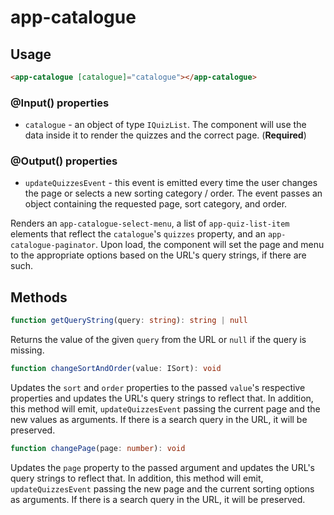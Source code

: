 # app-catalogue

## Usage
```html
<app-catalogue [catalogue]="catalogue"></app-catalogue>
```

### @Input() properties
* ``catalogue`` - an object of type ``IQuizList``. The component will use the data inside it to render the quizzes and the correct page. (**Required**)

### @Output() properties
* ``updateQuizzesEvent`` - this event is emitted every time the user changes the page or selects a new sorting category / order. The event passes an object containing the requested page, sort category, and order.

Renders an ``app-catalogue-select-menu``, a list of ``app-quiz-list-item`` elements that reflect the ``catalogue``'s ``quizzes`` property, and an ``app-catalogue-paginator``. Upon load, the component will set the page and menu to the appropriate options based on the URL's query strings, if there are such.

## Methods
```typescript
function getQueryString(query: string): string | null
```
Returns the value of the given ``query`` from the URL or ``null`` if the query is missing.

```typescript
function changeSortAndOrder(value: ISort): void
```
Updates the ``sort`` and ``order`` properties to the passed ``value``'s respective properties and updates the URL's query strings to reflect that. In addition, this method will emit, ``updateQuizzesEvent`` passing the current page and the new values as arguments. If there is a search query in the URL, it will be preserved.

```typescript
function changePage(page: number): void
```
Updates the ``page`` property to the passed argument and updates the URL's query strings to reflect that. In addition, this method will emit, ``updateQuizzesEvent`` passing the new page and the current sorting options as arguments. If there is a search query in the URL, it will be preserved.
